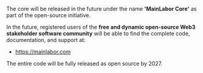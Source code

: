The core will be released in the future under the name <b>'MainLabor Core'</b> as part of the open-source initiative.

In the future, registered users of the <b>free and dynamic open-source Web3 stakeholder software community</b> will be able to find the complete code, 
documentation, and support at:

- https://mainlabor.com

The entire code will be fully released as open source by 2027.


